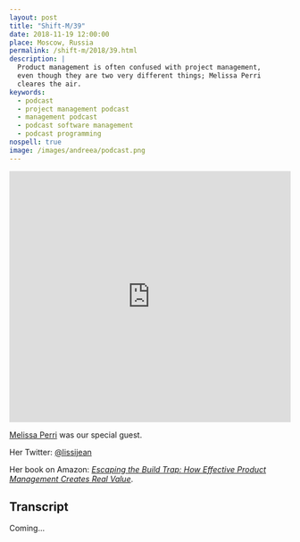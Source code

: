 ```yaml
---
layout: post
title: "Shift-M/39"
date: 2018-11-19 12:00:00
place: Moscow, Russia
permalink: /shift-m/2018/39.html
description: |
  Product management is often confused with project management,
  even though they are two very different things; Melissa Perri
  cleares the air.
keywords:
  - podcast
  - project management podcast
  - management podcast
  - podcast software management
  - podcast programming
nospell: true
image: /images/andreea/podcast.png
---
```


<iframe width="100%" height="450" scrolling="no" frameborder="no" allow="autoplay" src="https://w.soundcloud.com/player/?url=https%3A//api.soundcloud.com/tracks/532757874&color=%23ff5500&auto_play=false&hide_related=false&show_comments=true&show_user=true&show_reposts=false&show_teaser=true&visual=true"></iframe>

[Melissa Perri](https://melissaperri.com/) was our special guest.

Her Twitter: [@lissijean](https://twitter.com/lissijean)

Her book on Amazon: [_Escaping the Build Trap: How Effective Product Management Creates Real Value_](https://amzn.to/2qVL4qL).

## Transcript

Coming...
